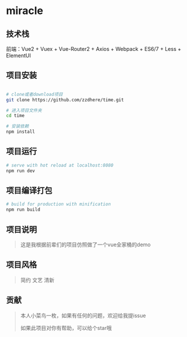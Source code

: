 miracle
=======

技术栈
------

前端：Vue2 + Vuex + Vue-Router2 + Axios + Webpack + ES6/7 + Less + ElementUI

项目安装
--------

```bash

# clone或者download项目
git clone https://github.com/zzdhere/time.git

# 进入项目文件夹
cd time

# 安装依赖
npm install

```

项目运行
--------

```bash
# serve with hot reload at localhost:8080
npm run dev
```

项目编译打包
------------

```bash
# build for production with minification
npm run build

```
项目说明
--------

> 这是我根据前辈们的项目仿照做了一个vue全家桶的demo

项目风格
--------

> 简约 文艺 清新

贡献
----

> 本人小菜鸟一枚，如果有任何的问题，欢迎给我提issue
>
> 如果此项目对你有帮助，可以给个star哦
